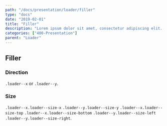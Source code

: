 ```yaml
---
path: "/docs/presentation/loader/filler"
type: "docs"
date: "2019-02-01"
title: "Filler"
description: "Lorem ipsum dolor sit amet, consectetur adipiscing elit. Nunc tempus laoreet leo sit amet iaculis."
categories: ["400-Presentation"]
parent: "Loader"
---
```


## Filler

### Direction

`.loader--x` or `.loader--y`.

<demo>
  <demovanilla src="demos/inline/docs/presentation/loader/filler-x" name="x">
  </demovanilla>
  <demovanilla src="demos/inline/docs/presentation/loader/filler-y" name="y">
  </demovanilla>
</demo>

### Size

`.loader--x.loader--size-x` `.loader--y.loader--size-y` `.loader--x.loader--size-top` `.loader--x.loader--size-bottom` `.loader--y.loader--size-left` `.loader--y.loader--size-right`.

<demo>
  <demovanilla src="demos/inline/docs/presentation/loader/filler-size-x" name="x">
  </demovanilla>
  <demovanilla src="demos/inline/docs/presentation/loader/filler-size-y" name="y">
  </demovanilla>
  <demovanilla src="demos/inline/docs/presentation/loader/filler-size-top" name="top">
  </demovanilla>
  <demovanilla src="demos/inline/docs/presentation/loader/filler-size-bottom" name="bottom">
  </demovanilla>
  <demovanilla src="demos/inline/docs/presentation/loader/filler-size-left" name="left">
  </demovanilla>
  <demovanilla src="demos/inline/docs/presentation/loader/filler-size-right" name="right">
  </demovanilla>
</demo>
